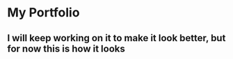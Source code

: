 # My Portfolio

## I will keep working on it to make it look better, but for now this is how it looks